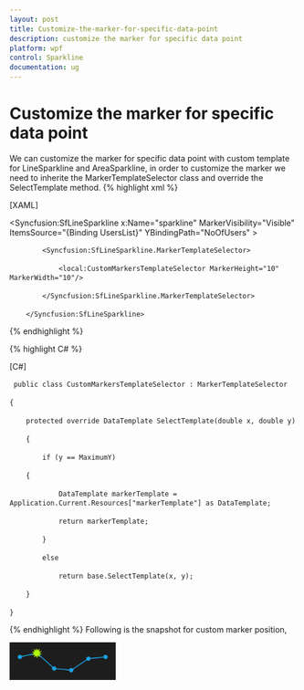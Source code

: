 ```yaml
---
layout: post
title: Customize-the-marker-for-specific-data-point
description: customize the marker for specific data point
platform: wpf
control: Sparkline
documentation: ug
---
```


# Customize the marker for specific data point

We can customize the marker for specific data point with custom template for LineSparkline and AreaSparkline, in order to customize the marker we need to inherite the MarkerTemplateSelector class and override the SelectTemplate method.
{% highlight xml %}

[XAML]

   <Syncfusion:SfLineSparkline x:Name="sparkline" MarkerVisibility="Visible" ItemsSource="{Binding UsersList}" YBindingPath="NoOfUsers" >

            <Syncfusion:SfLineSparkline.MarkerTemplateSelector>

                <local:CustomMarkersTemplateSelector MarkerHeight="10" MarkerWidth="10"/>

            </Syncfusion:SfLineSparkline.MarkerTemplateSelector>

        </Syncfusion:SfLineSparkline>
{% endhighlight %}

{% highlight C# %}

[C#]

     public class CustomMarkersTemplateSelector : MarkerTemplateSelector

    {

        protected override DataTemplate SelectTemplate(double x, double y)

        {

            if (y == MaximumY)    

        {

                DataTemplate markerTemplate = Application.Current.Resources["markerTemplate"] as DataTemplate;

                return markerTemplate;

            }

            else

                return base.SelectTemplate(x, y);

        }

    }
{% endhighlight %}
Following is the snapshot for custom marker position,

![C:/Users/ApoorvahR/Desktop/12.png](Customize-the-marker-for-specific-data-point_images/Customize-the-marker-for-specific-data-point_img1.png)



